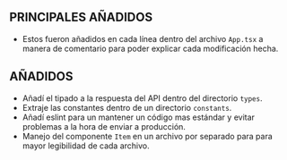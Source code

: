 ## PRINCIPALES AÑADIDOS

- Estos fueron añadidos en cada línea dentro del archivo `App.tsx` a manera de comentario para poder explicar cada modificación hecha.

## AÑADIDOS

- Añadí el tipado a la respuesta del API dentro del directorio `types`.
- Extraje las constantes dentro de un directorio `constants`.
- Añadí eslint para un mantener un código mas estándar y evitar problemas a la hora de enviar a producción.
- Manejo del componente `Item` en un archivo por separado para para mayor legibilidad de cada archivo.
